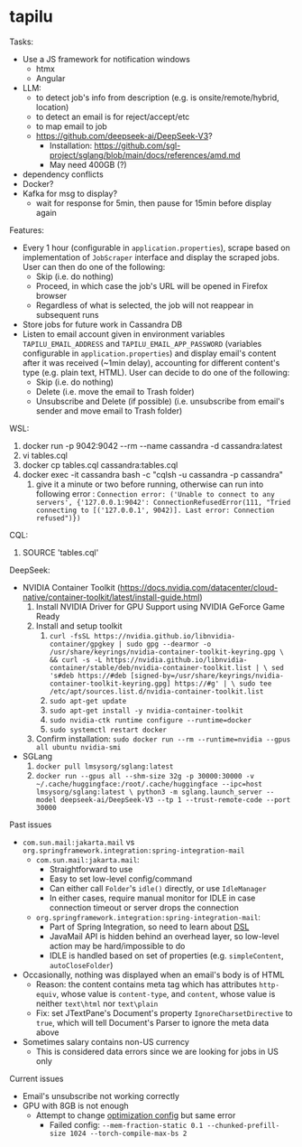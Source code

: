 # tapilu

Tasks:
- Use a JS framework for notification windows
  - htmx
  - Angular
- LLM:
  - to detect job's info from description (e.g. is onsite/remote/hybrid, location)
  - to detect an email is for reject/accept/etc
  - to map email to job
  - https://github.com/deepseek-ai/DeepSeek-V3?
    - Installation: https://github.com/sgl-project/sglang/blob/main/docs/references/amd.md
    - May need 400GB (?)
- dependency conflicts
- Docker?
- Kafka for msg to display?
  - wait for response for 5min, then pause for 15min before display again

Features:
- Every 1 hour (configurable in `application.properties`), scrape based on implementation of `JobScraper` interface and display the scraped jobs. User can then do one of the following:
  - Skip (i.e. do nothing)
  - Proceed, in which case the job's URL will be opened in Firefox browser
  - Regardless of what is selected, the job will not reappear in subsequent runs
- Store jobs for future work in Cassandra DB
- Listen to email account given in environment variables `TAPILU_EMAIL_ADDRESS` and `TAPILU_EMAIL_APP_PASSWORD` (variables configurable in `application.properties`) and display email's content after it was received (~1min delay), accounting for different content's type (e.g. plain text, HTML). User can decide to do one of the following:
  - Skip (i.e. do nothing)
  - Delete (i.e. move the email to Trash folder)
  - Unsubscribe and Delete (if possible) (i.e. unsubscribe from email's sender and move email to Trash folder)

WSL:
1. docker run -p 9042:9042 --rm --name cassandra -d cassandra:latest
2. vi tables.cql
3. docker cp tables.cql cassandra:tables.cql
4. docker exec -it cassandra bash -c "cqlsh -u cassandra -p cassandra"
   1. give it a minute or two before running, otherwise can run into following error : `Connection error: ('Unable to connect to any servers', {'127.0.0.1:9042': ConnectionRefusedError(111, "Tried connecting to [('127.0.0.1', 9042)]. Last error: Connection refused")})`

CQL:
1. SOURCE 'tables.cql'

DeepSeek:
- NVIDIA Container Toolkit (https://docs.nvidia.com/datacenter/cloud-native/container-toolkit/latest/install-guide.html)
  1. Install NVIDIA Driver for GPU Support using NVIDIA GeForce Game Ready
  2. Install and setup toolkit
     1. `curl -fsSL https://nvidia.github.io/libnvidia-container/gpgkey | sudo gpg --dearmor -o /usr/share/keyrings/nvidia-container-toolkit-keyring.gpg \
     && curl -s -L https://nvidia.github.io/libnvidia-container/stable/deb/nvidia-container-toolkit.list | \
       sed 's#deb https://#deb [signed-by=/usr/share/keyrings/nvidia-container-toolkit-keyring.gpg] https://#g' | \
       sudo tee /etc/apt/sources.list.d/nvidia-container-toolkit.list`
     2. `sudo apt-get update`
     3. `sudo apt-get install -y nvidia-container-toolkit`
     4. `sudo nvidia-ctk runtime configure --runtime=docker`
     5. `sudo systemctl restart docker`
  3. Confirm installation: `sudo docker run --rm --runtime=nvidia --gpus all ubuntu nvidia-smi`
- SGLang
  1. `docker pull lmsysorg/sglang:latest`
  2. `docker run --gpus all --shm-size 32g -p 30000:30000 -v ~/.cache/huggingface:/root/.cache/huggingface --ipc=host lmsysorg/sglang:latest \
    python3 -m sglang.launch_server --model deepseek-ai/DeepSeek-V3 --tp 1 --trust-remote-code --port 30000`

Past issues
- `com.sun.mail:jakarta.mail` vs `org.springframework.integration:spring-integration-mail`
  - `com.sun.mail:jakarta.mail`:
    - Straightforward to use
    - Easy to set low-level config/command
    - Can either call `Folder`'s `idle()` directly, or use `IdleManager`
    - In either cases, require manual monitor for IDLE in case connection timeout or server drops the connection
  - `org.springframework.integration:spring-integration-mail`:
    - Part of Spring Integration, so need to learn about [DSL](https://docs.spring.io/spring-integration/reference/dsl.html)
    - JavaMail API is hidden behind an overhead layer, so low-level action may be hard/impossible to do
    - IDLE is handled based on set of properties (e.g. `simpleContent`, `autoCloseFolder`)
- Occasionally, nothing was displayed when an email's body is of HTML
  - Reason: the content contains meta tag which has attributes `http-equiv`, whose value is `content-type`, and `content`, whose value is neither `text\html` nor `text\plain`
  - Fix: set JTextPane's Document's property `IgnoreCharsetDirective` to `true`, which will tell Document's Parser to ignore the meta data above 
- Sometimes salary contains non-US currency
  - This is considered data errors since we are looking for jobs in US only 

Current issues
- Email's unsubscribe not working correctly
- GPU with 8GB is not enough
  - Attempt to change [optimization config](https://docs.sglang.ai/backend/server_arguments.html#optimization) but same error
    - Failed config: `--mem-fraction-static 0.1 --chunked-prefill-size 1024 --torch-compile-max-bs 2`